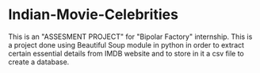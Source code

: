 # Indian-Movie-Celebrities
This is an "ASSESMENT PROJECT" for "Bipolar Factory" internship.
This is a project done using Beautiful Soup module in python in order to extract certain essential details from IMDB website and to store in it a csv file to create a database.
